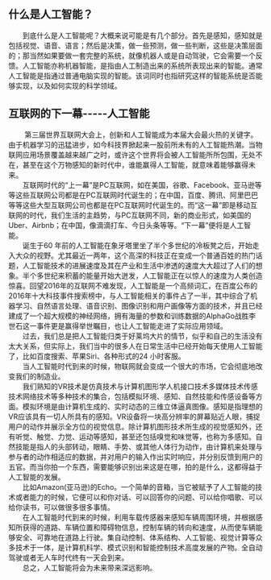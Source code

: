 ## 什么是人工智能？ ##
　　到底什么是人工智能呢？大概来说可能是有几个部分。首先是感知，感知就是包括视觉、语音、语言；然后是决策，做一些预测，做一些判断，这些是决策层面的；那当然如果要做一套完整的系统，就像机器人或是自动驾驶，它会需要一个反馈。人工智能亦称机器智能，是指由人工制造出来的系统所表现出来的智能。通常人工智能是指通过普通电脑实现的智能。该词同时也指研究这样的智能系统是否能够实现，以及如何实现的科学领域。

## 互联网的下一幕-----人工智能 ##
　 　第三届世界互联网大会上，创新和人工智能成为本届大会最火热的关键字。由于机器学习的迅猛进步，如今科技界掀起来一股前所未有的人工智能热潮。当物联网应用场景覆盖越来越广之时，或许这个世界将会被人工智能所所包围，无处不在，甚至在这个万物感知的新时代中，谁能赢得人工智能，就意味着能够赢得未来。　<br>　　互联网时代的“上一幕”是PC互联网，如在美国，谷歌、Facebook、亚马逊等等这些互联网公司都是在PC互联网时代诞生的；在中国，百度、腾讯、阿里巴巴等等这些大型互联网公司也都是在PC互联网时代诞生的。而“这一幕”即是移动互联网的时代，我们生活的主趋势，与PC互联网不同，新的商业形式，如美国的Uber、Airbnb；在中国，像滴滴打车、今日头条等等。“下一幕”便将是人工智能。<br>　　诞生于60 年前的人工智能在象牙塔里坐了半个多世纪的冷板凳之后，开始走入大众的视野。尤其最近一两年，这个高深的科技正在变成一个普通百姓的热门话题，人工智能技术的进展速度及其在产业和生活中渗透的速度大大超过了人们的想象。半个多世纪来积蓄的能量开始大迸发，人工智能正在以惊人的速度为人类创造惊喜。回望2016年的互联网不难发现，人工智能是一个高频词汇，在百度公布的2016年十大科技事件搜索榜中，与人工智能相关的事件占了一半，其中综合了机器学习、自然语言处理、语音识别、图像识别和用户画像等方面的技术，并且已经建成了一个超大规模的神经网络，拥有海量的参数和训练数据的AlphaGo战胜李世石这一事件更是赢得举世瞩目，也让人工智能走进了实际应用领域。<br>　　过去，我们总是把人工智能归类于好莱坞大片的情节，似乎和自己的生活没有太大关系，但实际上，我们当中的很多人在日常生活中已经开始每天使用人工智能了，比如百度搜索、苹果Siri、各种形式的24 小时客服。<br>　　当人工智能时代到来的时候，物联网就会变成一个很大的市场，它会彻底地改变我们的制造业。<br>　　我们熟知的VR技术是仿真技术与计算机图形学人机接口技术多媒体技术传感技术网络技术等多种技术的集合，包括模拟环境、感知、自然技能和传感设备等方面。模拟环境是由计算机生成的、实时动态的三维立体逼真图像。感知是指理想的VR应该具有一切人所具有的感知。VR设备将一块高分辨率的屏幕贴近人眼，捕捉用户的动作并展示全方位的视觉信息。除计算机图形技术所生成的视觉感知外，还有听觉、触觉、力觉、运动等感知，甚至还包括嗅觉和味觉等，也称为多感知。自然技能是指人的头部转动，眼睛、手势、或其他人体行为动作，由计算机来处理与参与者的动作相适应的数据，并对用户的输入作出实时响应，并分别反馈到用户的五官。而当你拍一个东西，需要能够识别出来这是在哪，拍的是什么，这都得益于人工智能的发展。<br>　　比如Amazon(亚马逊)的Echo。一个简单的音箱，当它被赋予了人工智能的技术或者能力的时候，它便可以和你对话、可以回答你的问题、可以给你唱歌、可以给你读书，可以做很多很多事情。<br>　　在人工智能时代到来的时候，利用车载传感器来感知车辆周围环境，并根据感知所获得的道路、车辆位置和障碍物信息，控制车辆的转向和速度，从而使车辆能够安全、可靠地在道路上行驶。集自动控制、体系结构、人工智能、视觉计算等众多技术于一体，是计算机科学、模式识别和智能控制技术高度发展的产物。全自动驾驶或者无人车时代终有一天会到来。<br>　　总之，人工智能将会为未来带来深远影响。
